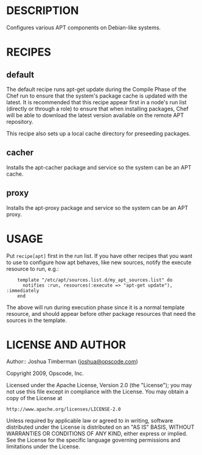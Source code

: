 DESCRIPTION
===========

Configures various APT components on Debian-like systems.

RECIPES
=======

default
-------

The default recipe runs apt-get update during the Compile Phase of the Chef run to ensure that the system's package cache is updated with the latest. It is recommended that this recipe appear first in a node's run list (directly or through a role) to ensure that when installing packages, Chef will be able to download the latest version available on the remote APT repository.

This recipe also sets up a local cache directory for preseeding packages.

cacher
------

Installs the apt-cacher package and service so the system can be an APT cache.

proxy
-----

Installs the apt-proxy package and service so the system can be an APT proxy.

USAGE
=====

Put `recipe[apt]` first in the run list. If you have other recipes that you want to use to configure how apt behaves, like new sources, notify the execute resource to run, e.g.:

		template "/etc/apt/sources.list.d/my_apt_sources.list" do
		  notifies :run, resources(:execute => "apt-get update"), :immediately
		end

The above will run during execution phase since it is a normal template resource, and should appear before other package resources that need the sources in the template.

LICENSE AND AUTHOR
==================

Author:: Joshua Timberman (<joshua@opscode.com>)

Copyright 2009, Opscode, Inc.

Licensed under the Apache License, Version 2.0 (the "License");
you may not use this file except in compliance with the License.
You may obtain a copy of the License at

    http://www.apache.org/licenses/LICENSE-2.0

Unless required by applicable law or agreed to in writing, software
distributed under the License is distributed on an "AS IS" BASIS,
WITHOUT WARRANTIES OR CONDITIONS OF ANY KIND, either express or implied.
See the License for the specific language governing permissions and
limitations under the License.

